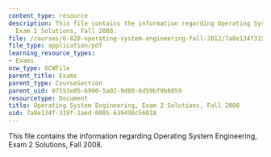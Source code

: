 ```yaml
---
content_type: resource
description: This file contains the information regarding Operating System Engineering,
  Exam 2 Solutions, Fall 2008.
file: /courses/6-828-operating-system-engineering-fall-2012/7a8e134f319f1aed0085639498c56018_MIT6_828F12_q08_2_sol.pdf
file_type: application/pdf
learning_resource_types:
- Exams
ocw_type: OCWFile
parent_title: Exams
parent_type: CourseSection
parent_uid: 07553e05-6900-5a02-9d08-6d59bf9b8059
resourcetype: Document
title: Operating System Engineering, Exam 2 Solutions, Fall 2008
uid: 7a8e134f-319f-1aed-0085-639498c56018
---
```

This file contains the information regarding Operating System Engineering, Exam 2 Solutions, Fall 2008.

